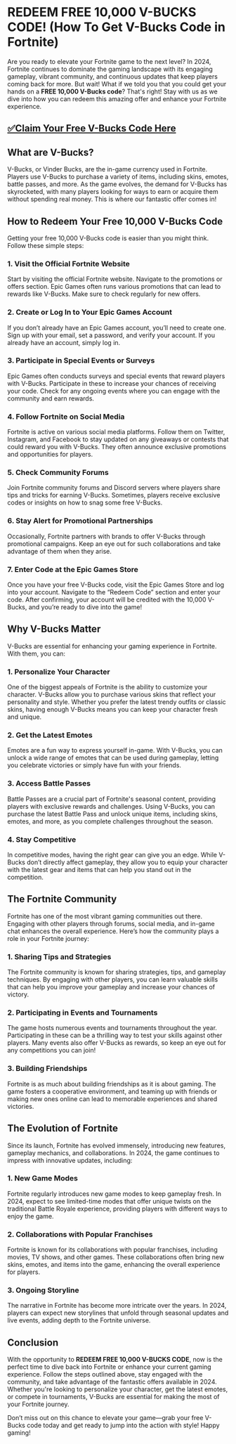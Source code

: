# REDEEM FREE 10,000 V-BUCKS CODE! (How To Get V-Bucks Code in Fortnite)

Are you ready to elevate your Fortnite game to the next level? In 2024, Fortnite continues to dominate the gaming landscape with its engaging gameplay, vibrant community, and continuous updates that keep players coming back for more. But wait! What if we told you that you could get your hands on a **FREE 10,000 V-Bucks code**? That's right! Stay with us as we dive into how you can redeem this amazing offer and enhance your Fortnite experience.

## [✅Claim Your Free V-Bucks Code Here](https://danielwilford.github.io/freecode/)

## What are V-Bucks?

V-Bucks, or Vinder Bucks, are the in-game currency used in Fortnite. Players use V-Bucks to purchase a variety of items, including skins, emotes, battle passes, and more. As the game evolves, the demand for V-Bucks has skyrocketed, with many players looking for ways to earn or acquire them without spending real money. This is where our fantastic offer comes in!

## How to Redeem Your Free 10,000 V-Bucks Code

Getting your free 10,000 V-Bucks code is easier than you might think. Follow these simple steps:

### 1. Visit the Official Fortnite Website

Start by visiting the official Fortnite website. Navigate to the promotions or offers section. Epic Games often runs various promotions that can lead to rewards like V-Bucks. Make sure to check regularly for new offers.

### 2. Create or Log In to Your Epic Games Account

If you don’t already have an Epic Games account, you’ll need to create one. Sign up with your email, set a password, and verify your account. If you already have an account, simply log in.

### 3. Participate in Special Events or Surveys

Epic Games often conducts surveys and special events that reward players with V-Bucks. Participate in these to increase your chances of receiving your code. Check for any ongoing events where you can engage with the community and earn rewards.

### 4. Follow Fortnite on Social Media

Fortnite is active on various social media platforms. Follow them on Twitter, Instagram, and Facebook to stay updated on any giveaways or contests that could reward you with V-Bucks. They often announce exclusive promotions and opportunities for players.

### 5. Check Community Forums

Join Fortnite community forums and Discord servers where players share tips and tricks for earning V-Bucks. Sometimes, players receive exclusive codes or insights on how to snag some free V-Bucks.

### 6. Stay Alert for Promotional Partnerships

Occasionally, Fortnite partners with brands to offer V-Bucks through promotional campaigns. Keep an eye out for such collaborations and take advantage of them when they arise.

### 7. Enter Code at the Epic Games Store

Once you have your free V-Bucks code, visit the Epic Games Store and log into your account. Navigate to the “Redeem Code” section and enter your code. After confirming, your account will be credited with the 10,000 V-Bucks, and you’re ready to dive into the game!

## Why V-Bucks Matter

V-Bucks are essential for enhancing your gaming experience in Fortnite. With them, you can:

### 1. Personalize Your Character

One of the biggest appeals of Fortnite is the ability to customize your character. V-Bucks allow you to purchase various skins that reflect your personality and style. Whether you prefer the latest trendy outfits or classic skins, having enough V-Bucks means you can keep your character fresh and unique.

### 2. Get the Latest Emotes

Emotes are a fun way to express yourself in-game. With V-Bucks, you can unlock a wide range of emotes that can be used during gameplay, letting you celebrate victories or simply have fun with your friends.

### 3. Access Battle Passes

Battle Passes are a crucial part of Fortnite's seasonal content, providing players with exclusive rewards and challenges. Using V-Bucks, you can purchase the latest Battle Pass and unlock unique items, including skins, emotes, and more, as you complete challenges throughout the season.

### 4. Stay Competitive

In competitive modes, having the right gear can give you an edge. While V-Bucks don’t directly affect gameplay, they allow you to equip your character with the latest gear and items that can help you stand out in the competition.

## The Fortnite Community

Fortnite has one of the most vibrant gaming communities out there. Engaging with other players through forums, social media, and in-game chat enhances the overall experience. Here’s how the community plays a role in your Fortnite journey:

### 1. Sharing Tips and Strategies

The Fortnite community is known for sharing strategies, tips, and gameplay techniques. By engaging with other players, you can learn valuable skills that can help you improve your gameplay and increase your chances of victory.

### 2. Participating in Events and Tournaments

The game hosts numerous events and tournaments throughout the year. Participating in these can be a thrilling way to test your skills against other players. Many events also offer V-Bucks as rewards, so keep an eye out for any competitions you can join!

### 3. Building Friendships

Fortnite is as much about building friendships as it is about gaming. The game fosters a cooperative environment, and teaming up with friends or making new ones online can lead to memorable experiences and shared victories.

## The Evolution of Fortnite

Since its launch, Fortnite has evolved immensely, introducing new features, gameplay mechanics, and collaborations. In 2024, the game continues to impress with innovative updates, including:

### 1. New Game Modes

Fortnite regularly introduces new game modes to keep gameplay fresh. In 2024, expect to see limited-time modes that offer unique twists on the traditional Battle Royale experience, providing players with different ways to enjoy the game.

### 2. Collaborations with Popular Franchises

Fortnite is known for its collaborations with popular franchises, including movies, TV shows, and other games. These collaborations often bring new skins, emotes, and items into the game, enhancing the overall experience for players.

### 3. Ongoing Storyline

The narrative in Fortnite has become more intricate over the years. In 2024, players can expect new storylines that unfold through seasonal updates and live events, adding depth to the Fortnite universe.

## Conclusion

With the opportunity to **REDEEM FREE 10,000 V-BUCKS CODE**, now is the perfect time to dive back into Fortnite or enhance your current gaming experience. Follow the steps outlined above, stay engaged with the community, and take advantage of the fantastic offers available in 2024. Whether you're looking to personalize your character, get the latest emotes, or compete in tournaments, V-Bucks are essential for making the most of your Fortnite journey. 

Don’t miss out on this chance to elevate your game—grab your free V-Bucks code today and get ready to jump into the action with style! Happy gaming!
